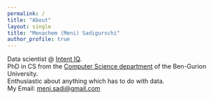 ```yaml
---
permalink: /
title: "About"
layout: single
title: "Menachem (Meni) Sadigurschi"
author_profile: true
---
```


Data scientist @ [Intent IQ](https://www.intentiq.com/).  
PhD in CS from the [Computer Science department](http://in.bgu.ac.il/en/natural_science/cs/Pages/default.aspx) of the Ben-Gurion University.  
Enthusiastic about anything which has to do with data.  
My Email: [meni.sadi@gmail.com](mailto:menisadi+site@gmail.com)  
